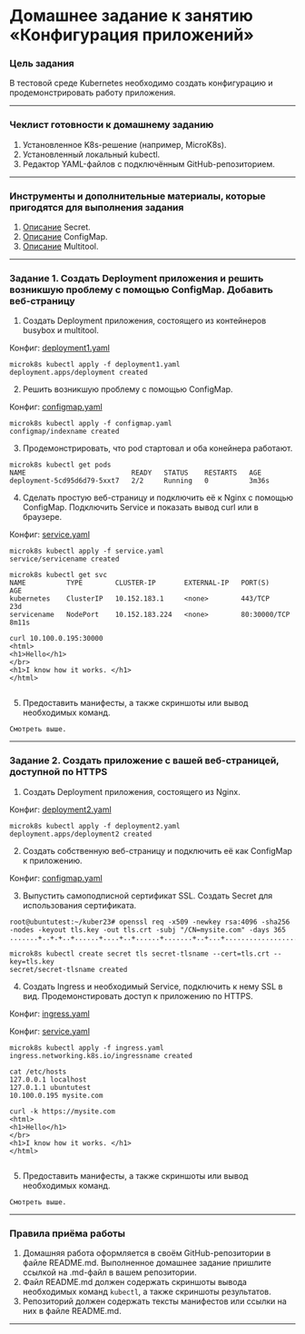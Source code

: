 # Домашнее задание к занятию «Конфигурация приложений»

### Цель задания

В тестовой среде Kubernetes необходимо создать конфигурацию и продемонстрировать работу приложения.

------

### Чеклист готовности к домашнему заданию

1. Установленное K8s-решение (например, MicroK8s).
2. Установленный локальный kubectl.
3. Редактор YAML-файлов с подключённым GitHub-репозиторием.

------

### Инструменты и дополнительные материалы, которые пригодятся для выполнения задания

1. [Описание](https://kubernetes.io/docs/concepts/configuration/secret/) Secret.
2. [Описание](https://kubernetes.io/docs/concepts/configuration/configmap/) ConfigMap.
3. [Описание](https://github.com/wbitt/Network-MultiTool) Multitool.

------

### Задание 1. Создать Deployment приложения и решить возникшую проблему с помощью ConfigMap. Добавить веб-страницу

1. Создать Deployment приложения, состоящего из контейнеров busybox и multitool.

Конфиг: [deployment1.yaml](deployment1.yaml)

```
microk8s kubectl apply -f deployment1.yaml
deployment.apps/deployment created
```

2. Решить возникшую проблему с помощью ConfigMap.

Конфиг: [configmap.yaml](configmap.yaml)

```
microk8s kubectl apply -f configmap.yaml
configmap/indexname created

```
3. Продемонстрировать, что pod стартовал и оба конейнера работают.

```
microk8s kubectl get pods
NAME                          READY   STATUS    RESTARTS   AGE
deployment-5cd95d6d79-5xxt7   2/2     Running   0          3m36s

```
4. Сделать простую веб-страницу и подключить её к Nginx с помощью ConfigMap. Подключить Service и показать вывод curl или в браузере.

Конфиг: [service.yaml](service.yaml)
```
microk8s kubectl apply -f service.yaml
service/servicename created

microk8s kubectl get svc
NAME          TYPE        CLUSTER-IP       EXTERNAL-IP   PORT(S)        AGE
kubernetes    ClusterIP   10.152.183.1     <none>        443/TCP        23d
servicename   NodePort    10.152.183.224   <none>        80:30000/TCP   8m11s

curl 10.100.0.195:30000
<html>
<h1>Hello</h1>
</br>
<h1>I know how it works. </h1>
</html>


```
5. Предоставить манифесты, а также скриншоты или вывод необходимых команд.

```
Смотреть выше.
```

------

### Задание 2. Создать приложение с вашей веб-страницей, доступной по HTTPS 

1. Создать Deployment приложения, состоящего из Nginx.

Конфиг: [deployment2.yaml](deployment2.yaml)
```
microk8s kubectl apply -f deployment2.yaml
deployment.apps/deployment2 created

```
2. Создать собственную веб-страницу и подключить её как ConfigMap к приложению.

Конфиг: [configmap.yaml](configmap.yaml)

3. Выпустить самоподписной сертификат SSL. Создать Secret для использования сертификата.

```
root@ubuntutest:~/kuber23# openssl req -x509 -newkey rsa:4096 -sha256 -nodes -keyout tls.key -out tls.crt -subj "/CN=mysite.com" -days 365
.......+..+.+..+......+....+..+......+.......+..+...+..................+...+.......+...+.....+......+.+..................+..+.......+..+.+..+...+...+......+....+.....+......+....+......+........+.+..+....+++++++++++++++++++++++++++++++++++++++++++++++++++++++++++++++++*.....+........+....+..+.+.........+......+...+............+..+...........+...+....+.....+.+...+..............+...+....

microk8s kubectl create secret tls secret-tlsname --cert=tls.crt --key=tls.key
secret/secret-tlsname created

```
4. Создать Ingress и необходимый Service, подключить к нему SSL в вид. Продемонстировать доступ к приложению по HTTPS.

Конфиг: [ingress.yaml](ingress.yaml)

Конфиг: [service.yaml](service.yaml)
```
microk8s kubectl apply -f ingress.yaml
ingress.networking.k8s.io/ingressname created

cat /etc/hosts
127.0.0.1 localhost
127.0.1.1 ubuntutest
10.100.0.195 mysite.com

curl -k https://mysite.com
<html>
<h1>Hello</h1>
</br>
<h1>I know how it works. </h1>
</html>


```
5. Предоставить манифесты, а также скриншоты или вывод необходимых команд.

```
Смотреть выше.
```
------

### Правила приёма работы

1. Домашняя работа оформляется в своём GitHub-репозитории в файле README.md. Выполненное домашнее задание пришлите ссылкой на .md-файл в вашем репозитории.
2. Файл README.md должен содержать скриншоты вывода необходимых команд `kubectl`, а также скриншоты результатов.
3. Репозиторий должен содержать тексты манифестов или ссылки на них в файле README.md.

------
